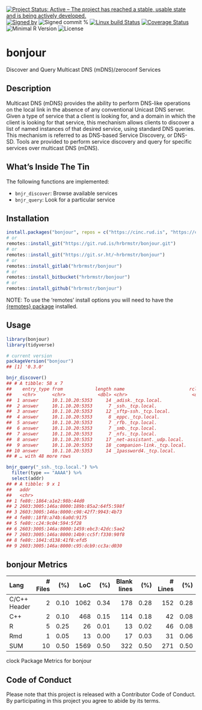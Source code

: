 
[![Project Status: Active – The project has reached a stable, usable
state and is being actively
developed.](https://www.repostatus.org/badges/latest/active.svg)](https://www.repostatus.org/#active)
[![Signed
by](https://img.shields.io/badge/Keybase-Verified-brightgreen.svg)](https://keybase.io/hrbrmstr)
![Signed commit
%](https://img.shields.io/badge/Signed_Commits-100%25-lightgrey.svg)
[![Linux build
Status](https://travis-ci.org/hrbrmstr/bonjour.svg?branch=master)](https://travis-ci.org/hrbrmstr/bonjour)
[![Coverage
Status](https://codecov.io/gh/hrbrmstr/bonjour/branch/master/graph/badge.svg)](https://codecov.io/gh/hrbrmstr/bonjour)
![Minimal R
Version](https://img.shields.io/badge/R%3E%3D-3.6.0-blue.svg)
![License](https://img.shields.io/badge/License-MIT-blue.svg)

# bonjour

Discover and Query Multicast DNS (mDNS)/zeroconf Services

## Description

Multicast DNS (mDNS) provides the ability to perform DNS-like operations
on the local link in the absence of any conventional Unicast DNS server.
Given a type of service that a client is looking for, and a domain in
which the client is looking for that service, this mechanism allows
clients to discover a list of named instances of that desired service,
using standard DNS queries. This mechanism is referred to as DNS-based
Service Discovery, or DNS-SD. Tools are provided to perform service
discovery and query for specific services over multicast DNS (mDNS).

## What’s Inside The Tin

The following functions are implemented:

  - `bnjr_discover`: Browse available services
  - `bnjr_query`: Look for a particular service

## Installation

``` r
install.packages("bonjour", repos = c("https://cinc.rud.is", "https://cloud.r-project.org/"))
# or
remotes::install_git("https://git.rud.is/hrbrmstr/bonjour.git")
# or
remotes::install_git("https://git.sr.ht/~hrbrmstr/bonjour")
# or
remotes::install_gitlab("hrbrmstr/bonjour")
# or
remotes::install_bitbucket("hrbrmstr/bonjour")
# or
remotes::install_github("hrbrmstr/bonjour")
```

NOTE: To use the ‘remotes’ install options you will need to have the
[{remotes} package](https://github.com/r-lib/remotes) installed.

## Usage

``` r
library(bonjour)
library(tidyverse)

# current version
packageVersion("bonjour")
## [1] '0.3.0'
```

``` r
bnjr_discover()
## # A tibble: 58 x 7
##    entry_type from            length name                        rclass   ttl type 
##    <chr>      <chr>            <dbl> <chr>                        <dbl> <dbl> <chr>
##  1 answer     10.1.10.20:5353     14 _adisk._tcp.local.               1    10 PTR  
##  2 answer     10.1.10.20:5353      7 _ssh._tcp.local.                 1    10 PTR  
##  3 answer     10.1.10.20:5353     12 _sftp-ssh._tcp.local.            1    10 PTR  
##  4 answer     10.1.10.20:5353      8 _eppc._tcp.local.                1    10 PTR  
##  5 answer     10.1.10.20:5353      7 _rfb._tcp.local.                 1    10 PTR  
##  6 answer     10.1.10.20:5353      7 _smb._tcp.local.                 1    10 PTR  
##  7 answer     10.1.10.20:5353      7 _nfs._tcp.local.                 1    10 PTR  
##  8 answer     10.1.10.20:5353     17 _net-assistant._udp.local.       1    10 PTR  
##  9 answer     10.1.10.20:5353     18 _companion-link._tcp.local.      1    10 PTR  
## 10 answer     10.1.10.20:5353     14 _1password4._tcp.local.          1    10 PTR  
## # … with 48 more rows
```

``` r
bnjr_query("_ssh._tcp.local.") %>% 
  filter(type == "AAAA") %>% 
  select(addr)
## # A tibble: 9 x 1
##   addr                                   
##   <chr>                                  
## 1 fe80::1864:a1e2:98b:44d0               
## 2 2603:3005:146a:8000:189b:85a2:64f5:598f
## 3 2603:3005:146a:8000:c98:42f7:9943:4b73 
## 4 fe80::18f8:a74b:6a0d:9175              
## 5 fe80::c24:9c04:594:5f28                
## 6 2603:3005:146a:8000:1459:ebc3:42dc:5ae2
## 7 2603:3005:146a:8000:14b9:cc5f:f330:90f8
## 8 fe80::1041:d138:41f8:efd5              
## 9 2603:3005:146a:8000:c95:dcb9:cc3a:d030
```

## bonjour Metrics

| Lang         | \# Files |  (%) |  LoC |  (%) | Blank lines |  (%) | \# Lines |  (%) |
| :----------- | -------: | ---: | ---: | ---: | ----------: | ---: | -------: | ---: |
| C/C++ Header |        2 | 0.10 | 1062 | 0.34 |         178 | 0.28 |      152 | 0.28 |
| C++          |        2 | 0.10 |  468 | 0.15 |         114 | 0.18 |       42 | 0.08 |
| R            |        5 | 0.25 |   26 | 0.01 |          13 | 0.02 |       46 | 0.08 |
| Rmd          |        1 | 0.05 |   13 | 0.00 |          17 | 0.03 |       31 | 0.06 |
| SUM          |       10 | 0.50 | 1569 | 0.50 |         322 | 0.50 |      271 | 0.50 |

clock Package Metrics for bonjour

## Code of Conduct

Please note that this project is released with a Contributor Code of
Conduct. By participating in this project you agree to abide by its
terms.
